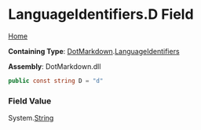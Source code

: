<a name="_top"></a>

# LanguageIdentifiers\.D Field

[Home](../../../README.md#_top)

**Containing Type**: [DotMarkdown](../../README.md#_top)\.[LanguageIdentifiers](../README.md#_top)

**Assembly**: DotMarkdown\.dll

```csharp
public const string D = "d"
```

### Field Value

System\.[String](https://docs.microsoft.com/en-us/dotnet/api/system.string)